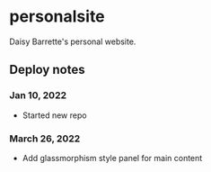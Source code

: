 # personalsite

Daisy Barrette's personal website.

## Deploy notes
### Jan 10, 2022
- Started new repo

### March 26, 2022
- Add glassmorphism style panel for main content